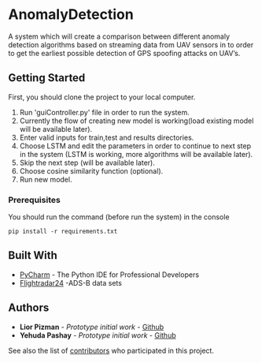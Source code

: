 # AnomalyDetection

A system which will create a comparison between different anomaly detection algorithms based on streaming data from UAV sensors in to order to get the earliest possible detection of GPS spoofing attacks on UAV’s.

## Getting Started

First, you should clone the project to your local computer.
1. Run 'guiController.py' file in order to run the system.
2. Currently the flow of creating new model is working(load existing model will be available later).
3. Enter valid inputs for train,test and results directories.
4. Choose LSTM and edit the parameters in order to continue to next step in the system (LSTM is working, more algorithms will be available later).
5. Skip the next step (will be available later).
6. Choose cosine similarity function (optional).
7. Run new model.

### Prerequisites

You should run the command (before run the system) in the console

```
pip install -r requirements.txt
```

## Built With

* [PyCharm](https://www.jetbrains.com/pycharm/) - The Python IDE for Professional Developers
* [Flightradar24](https://www.flightradar24.com/) -ADS-B data sets

## Authors

* **Lior Pizman** - *Prototype initial work* - [Github](https://github.com/liorpizman/)
* **Yehuda Pashay** - *Prototype initial work* - [Github](https://github.com/yehudapashay)

See also the list of [contributors](https://github.com/liorpizman/AnomalyDetection/contributors) who participated in this project.

